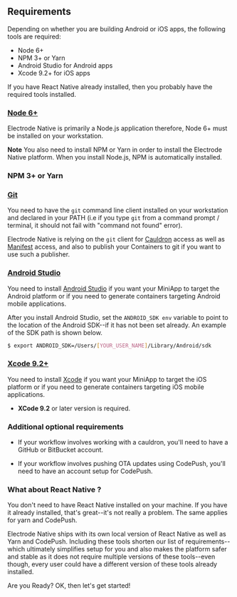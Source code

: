 ## Requirements

Depending on whether you are building Android or iOS apps, the following tools are required:

* Node 6+
* NPM 3+ or Yarn
* Android Studio for Android apps
* Xcode 9.2+ for iOS apps

If you have React Native already installed, then you probably have the required tools installed.

### [Node 6+](https://nodejs.org/en/)

Electrode Native is primarily a Node.js application therefore, Node 6+ must be installed on your workstation.  

**Note** You also need to install NPM or Yarn in order to install the Electrode Native platform. When you install Node.js, NPM is automatically installed.

### NPM 3+ or Yarn

### [Git](https://git-scm.com/downloads)

You need to have the `git` command line client installed on your workstation and declared in your PATH (i.e if you type `git` from a command prompt / terminal, it should not fail with "command not found" error).  

Electrode Native is relying on the `git` client for [Cauldron](../platform-parts/cauldron.md) access as well as [Manifest](../platform-parts/manifest.md) access, and also to publish your Containers to git if you want to use such a publisher.

### [Android Studio](https://developer.android.com/studio/index.html)

You need to install [Android Studio](https://developer.android.com/studio/index.html) if you want your MiniApp to target the Android platform or if you need to generate containers targeting Android mobile applications.

After you install Android Studio, set the `ANDROID_SDK env` variable to point to the location of the Android SDK--if it has not been set already. An example of the SDK path is shown below.  

```bash
$ export ANDROID_SDK=/Users/[YOUR_USER_NAME]/Library/Android/sdk
```

### [Xcode 9.2+](https://developer.apple.com/xcode/)

You need to install [Xcode](https://developer.apple.com/xcode/) if you want your MiniApp to target the iOS platform  or if you need to generate containers targeting iOS mobile applications.

- **XCode 9.2** or later version is required.

### Additional optional requirements

- If your workflow involves working with a cauldron, you'll need to have a GitHub or BitBucket account.

- If your workflow involves pushing OTA updates using CodePush, you'll need to have an account setup for CodePush.

### What about React Native ?

You don't need to have React Native installed on your machine. If you have it already installed, that's great--it's not really a problem. The same applies for yarn and CodePush.

Electrode Native ships with its own local version of React Native as well as Yarn and CodePush. Including these tools shorten our list of requirements--which ultimately simplifies setup for you and also makes the platform safer and stable as it does not require multiple versions of these tools--even though, every user could have a different version of these tools already installed.

Are you Ready?    OK, then let's get started!
